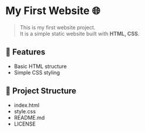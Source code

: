 # My First Website 🌐

> This is my first website project.  
> It is a simple static website built with **HTML, CSS**.

## 🚀 Features
- Basic HTML structure  
- Simple CSS styling  

## 📂 Project Structure
- index.html
- style.css
- README.md
- LICENSE
